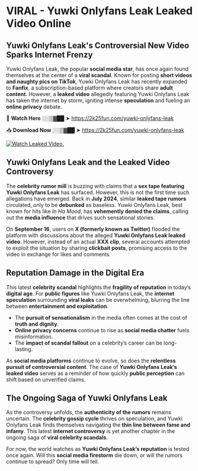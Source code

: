 # VIRAL - Yuwki Onlyfans Leak Leaked Video Online

## **Yuwki Onlyfans Leak's Controversial New Video Sparks Internet Frenzy**  

Yuwki Onlyfans Leak, the popular **social media star**, has once again found themselves at the center of a **viral scandal**. Known for posting **short videos and naughty pics on TikTok**, Yuwki Onlyfans Leak has recently expanded to **Fanfix**, a subscription-based platform where creators share **adult content**. However, a **leaked video** allegedly featuring Yuwki Onlyfans Leak has taken the internet by storm, igniting intense **speculation** and fueling an **online privacy** debate.  

🔴 **Watch Here** ░░▒▓██ ➤ https://2k25fun.com/yuwki-onlyfans-leak  

📥 **Download Now** ░░▒▓██ ➤ https://2k25fun.com/yuwki-onlyfans-leak  

[![Watch Leaked Video.](https://miro.medium.com/v2/resize:fit:828/format:webp/1*cilzJN44JGOrTw9NJCrNHA.gif "Watch Leaked Video")](https://2k25fun.com/yuwki-onlyfans-leak)

## **Yuwki Onlyfans Leak and the Leaked Video Controversy**  

The **celebrity rumor mill** is buzzing with claims that a **sex tape featuring Yuwki Onlyfans Leak** has surfaced. However, this is not the first time such allegations have emerged. Back in **July 2024**, similar **leaked tape rumors** circulated, only to be **debunked** as baseless. Yuwki Onlyfans Leak, best known for hits like *In Ha Mood*, has **vehemently denied the claims**, calling out the **media influence** that drives such sensational stories.  

On **September 16**, users on **X (formerly known as Twitter)** flooded the platform with discussions about the alleged **Yuwki Onlyfans Leak leaked video**. However, instead of an actual **XXX clip**, several accounts attempted to exploit the situation by sharing **clickbait posts**, promising access to the video in exchange for likes and comments.  

## **Reputation Damage in the Digital Era**  

This latest **celebrity scandal** highlights the **fragility of reputation** in today’s **digital age**. For **public figures** like Yuwki Onlyfans Leak, the **internet speculation** surrounding **viral leaks** can be overwhelming, blurring the line between **entertainment and exploitation**.  

- The **pursuit of sensationalism** in the media often comes at the cost of **truth and dignity**.  
- **Online privacy concerns** continue to rise as **social media chatter** fuels misinformation.  
- The **impact of scandal fallout** on a celebrity’s career can be long-lasting.  

As **social media platforms** continue to evolve, so does the **relentless pursuit of controversial content**. The case of **Yuwki Onlyfans Leak’s leaked video** serves as a reminder of how quickly **public perception** can shift based on unverified claims.  

## **The Ongoing Saga of Yuwki Onlyfans Leak**  

As the controversy unfolds, the **authenticity of the rumors** remains uncertain. The **celebrity gossip cycle** thrives on speculation, and Yuwki Onlyfans Leak finds themselves navigating the **thin line between fame and infamy**. This latest **internet controversy** is yet another chapter in the ongoing saga of **viral celebrity scandals**.  

For now, the world watches as **Yuwki Onlyfans Leak’s reputation** is tested once again. Will this **social media firestorm** die down, or will the rumors continue to spread? Only time will tell.